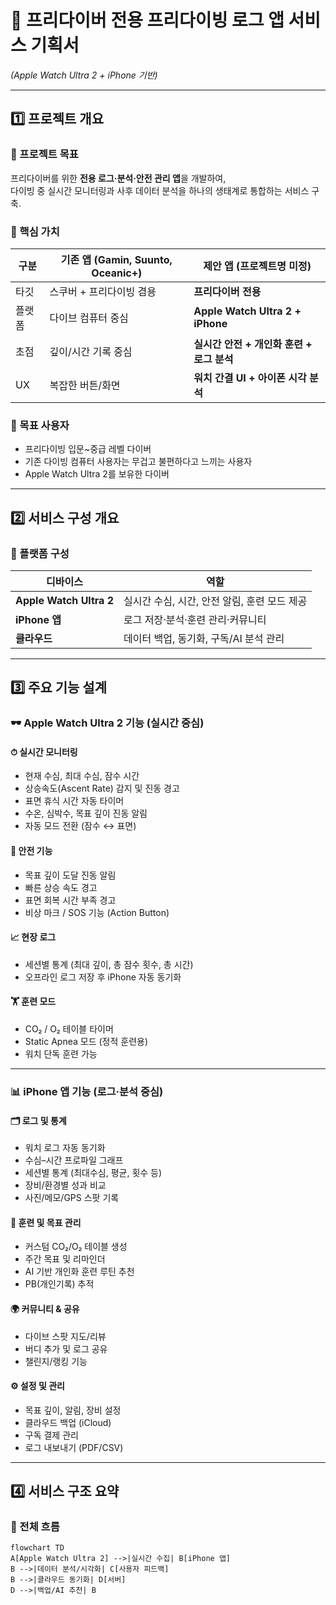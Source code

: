 # 🌊 프리다이버 전용 프리다이빙 로그 앱 서비스 기획서  
*(Apple Watch Ultra 2 + iPhone 기반)*  

---

## 1️⃣ 프로젝트 개요

### 🎯 프로젝트 목표
프리다이버를 위한 **전용 로그·분석·안전 관리 앱**을 개발하여,  
다이빙 중 실시간 모니터링과 사후 데이터 분석을 하나의 생태계로 통합하는 서비스 구축.

### 🚀 핵심 가치
| 구분 | 기존 앱 (Gamin, Suunto, Oceanic+) | 제안 앱 (프로젝트명 미정) |
|------|-----------------------------------|---------------------------|
| 타깃 | 스쿠버 + 프리다이빙 겸용 | **프리다이버 전용** |
| 플랫폼 | 다이브 컴퓨터 중심 | **Apple Watch Ultra 2 + iPhone** |
| 초점 | 깊이/시간 기록 중심 | **실시간 안전 + 개인화 훈련 + 로그 분석** |
| UX | 복잡한 버튼/화면 | **워치 간결 UI + 아이폰 시각 분석** |

### 🎯 목표 사용자
- 프리다이빙 입문~중급 레벨 다이버  
- 기존 다이빙 컴퓨터 사용자는 무겁고 불편하다고 느끼는 사용자  
- Apple Watch Ultra 2를 보유한 다이버  

---

## 2️⃣ 서비스 구성 개요

### 📱 플랫폼 구성
| 디바이스 | 역할 |
|-----------|------|
| **Apple Watch Ultra 2** | 실시간 수심, 시간, 안전 알림, 훈련 모드 제공 |
| **iPhone 앱** | 로그 저장·분석·훈련 관리·커뮤니티 |
| **클라우드** | 데이터 백업, 동기화, 구독/AI 분석 관리 |

---

## 3️⃣ 주요 기능 설계

### 🕶 Apple Watch Ultra 2 기능 (실시간 중심)

#### ⏱ 실시간 모니터링
- 현재 수심, 최대 수심, 잠수 시간  
- 상승속도(Ascent Rate) 감지 및 진동 경고  
- 표면 휴식 시간 자동 타이머  
- 수온, 심박수, 목표 깊이 진동 알림  
- 자동 모드 전환 (잠수 ↔ 표면)

#### 🧭 안전 기능
- 목표 깊이 도달 진동 알림  
- 빠른 상승 속도 경고  
- 표면 회복 시간 부족 경고  
- 비상 마크 / SOS 기능 (Action Button)  

#### 📈 현장 로그
- 세션별 통계 (최대 깊이, 총 잠수 횟수, 총 시간)  
- 오프라인 로그 저장 후 iPhone 자동 동기화  

#### 🏋️ 훈련 모드
- CO₂ / O₂ 테이블 타이머  
- Static Apnea 모드 (정적 훈련용)  
- 워치 단독 훈련 가능  

---

### 📊 iPhone 앱 기능 (로그·분석 중심)

#### 🗂 로그 및 통계
- 워치 로그 자동 동기화  
- 수심–시간 프로파일 그래프  
- 세션별 통계 (최대수심, 평균, 횟수 등)  
- 장비/환경별 성과 비교  
- 사진/메모/GPS 스팟 기록  

#### 🧠 훈련 및 목표 관리
- 커스텀 CO₂/O₂ 테이블 생성  
- 주간 목표 및 리마인더  
- AI 기반 개인화 훈련 루틴 추천  
- PB(개인기록) 추적  

#### 🌍 커뮤니티 & 공유
- 다이브 스팟 지도/리뷰  
- 버디 추가 및 로그 공유  
- 챌린지/랭킹 기능  

#### ⚙️ 설정 및 관리
- 목표 깊이, 알림, 장비 설정  
- 클라우드 백업 (iCloud)  
- 구독 결제 관리  
- 로그 내보내기 (PDF/CSV)  

---

## 4️⃣ 서비스 구조 요약

### 🔄 전체 흐름

```mermaid
flowchart TD
A[Apple Watch Ultra 2] -->|실시간 수집| B[iPhone 앱]
B -->|데이터 분석/시각화| C[사용자 피드백]
B -->|클라우드 동기화| D[서버]
D -->|백업/AI 추천| B

